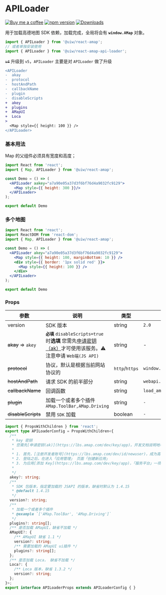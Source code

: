 APILoader
===

[![Buy me a coffee](https://img.shields.io/badge/Buy%20me%20a%20coffee-048754?logo=buymeacoffee)](https://jaywcjlove.github.io/#/sponsor)
[![npm version](https://img.shields.io/npm/v/@uiw/react-amap-api-loader.svg)](https://www.npmjs.com/package/@uiw/react-amap-api-loader)
[![Downloads](https://img.shields.io/npm/dm/@uiw/react-amap-api-loader.svg?style=flat)](https://www.npmjs.com/package/@uiw/react-amap-api-loader)

用于加载高德地图 SDK 依赖，加载完成，全局将会有 **`window.AMap`** 对象。

```jsx
import { APILoader } from '@uiw/react-amap';
// 或者单独安装使用
import { APILoader } from '@uiw/react-amap-api-loader';
```

~~`v4`~~ 升级到 `v5`，`APILoader` 主要是对 `APILoader` 做了升级

```diff
<APILoader
-  akay
-  protocol
-  hostAndPath
-  callbackName
-  plugin
-  disableScripts
+  akey
+  plugins
+  AMapUI
+  Loca
>
  <Map style={{ height: 100 }} />
</APILoader>
```

### 基本用法

Map 的父组件必须具有宽度和高度；

```jsx mdx:preview
import React from 'react';
import { Map, APILoader } from '@uiw/react-amap';

const Demo = () => (
  <APILoader aakey="a7a90e05a37d3f6bf76d4a9032fc9129">
    <Map style={{ height: 300 }}/>
  </APILoader>
);

export default Demo
```

### 多个地图

```jsx mdx:preview
import React from 'react';
import ReactDOM from 'react-dom';
import { Map, APILoader } from '@uiw/react-amap';

const Demo = () => (
  <APILoader akey="a7a90e05a37d3f6bf76d4a9032fc9129">
    <Map style={{ height: 100, marginBottom: 10 }} />
    <div style={{ border: '1px solid red' }}>
      <Map style={{ height: 100 }} />
    </div>
  </APILoader>
);

export default Demo
```

### Props

| 参数 | 说明 | 类型 | 默认值 |
|--------- |-------- |--------- |-------- |
| version | SDK 版本 | string | `2.0` |
| ~~akay~~ => `akey` | **`必填`** `disableScripts=true` 时**选填** 您需先[申请密钥（ak）](https://lbs.amap.com/api/javascript-api/guide/abc/prepare)才可使用该服务。⚠️ 注意申请 `Web端(JS API)` | string | - |
| ~~protocol~~ | 协议，默认是根据当前网站协议的 | `http`/`https` | `window.location.protocol` |
| ~~hostAndPath~~ | 请求 SDK 的前半部分 | string | `webapi.amap.com/maps` |
| ~~callbackName~~ | 回调函数 | string | `load_amap_sdk` |
| ~~plugin~~ | 加载一个或者多个插件 `AMap.ToolBar,AMap.Driving` | string | `-` |
| ~~disableScripts~~ | 禁用 `SDK` 加载 | boolean | `-` |

```typescript
import { PropsWithChildren } from 'react';
export type APILoaderConfig = PropsWithChildren<{
  /**
   * key 密钥
   * 您需先[申请密钥(ak)](https://lbs.amap.com/dev/key/app)。开发文档说明地址：https://lbs.amap.com/api/javascript-api/guide/abc/prepare
   *
   * 1. 首先，[注册开发者账号](https://lbs.amap.com/dev/id/newuser)，成为高德开放平台开发者
   * 2. 登陆之后，在进入「应用管理」 页面「创建新应用」
   * 3. 为应用[添加 Key](https://lbs.amap.com/dev/key/app)，「服务平台」一项请选择「 Web 端 ( JSAPI ) 」
   *
   */
  akey?: string;
  /**
   * SDK 包版本，指定要加载的 JSAPI 的版本，缺省时默认为 1.4.15
   * @default 1.4.15
   */
  version?: string;
  /**
   * 加载一个或者多个插件
   * @example `['AMap.ToolBar', 'AMap.Driving']`
   */
  plugins?: string[];
  /** 是否加载 AMapUI，缺省不加载 */
  AMapUI?: {
    /** AMapUI 缺省 1.1 */
    version?: string;
    /** 需要加载的 AMapUI ui插件 */
    plugins?: string[];
  };
  /** 是否加载 Loca， 缺省不加载 */
  Loca?: {
    /** Loca 版本，缺省 1.3.2 */
    version?: string;
  };
}>;
export interface APILoaderProps extends APILoaderConfig { }
```
